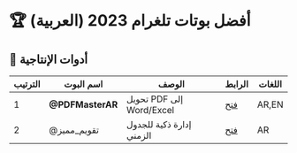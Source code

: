 # 🏆 أفضل بوتات تلغرام 2023 (العربية)

## 🤖 أدوات الإنتاجية
| الترتيب | اسم البوت       | الوصف                           | الرابط          | اللغات   |
|---------|-----------------|---------------------------------|-----------------|----------|
| 1       | **@PDFMasterAR**| تحويل PDF إلى Word/Excel        | [فتح](https://t.me/PDFMasterAR) | AR,EN    |
| 2       | @تقويم_مميز     | إدارة ذكية للجدول الزمني         | [فتح](https://t.me/calendar_ar) | AR       |
